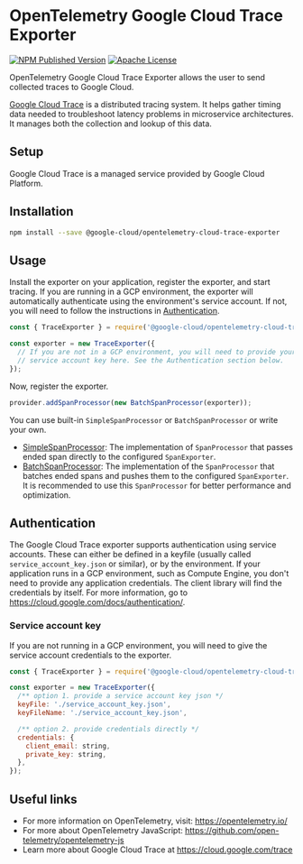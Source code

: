 # OpenTelemetry Google Cloud Trace Exporter
[![NPM Published Version][npm-img]][npm-url]
[![Apache License][license-image]][license-image]

OpenTelemetry Google Cloud Trace Exporter allows the user to send collected traces to Google Cloud.

[Google Cloud Trace](https://cloud.google.com/trace) is a distributed tracing system. It helps gather timing data needed to troubleshoot latency problems in microservice architectures. It manages both the collection and lookup of this data.

## Setup

Google Cloud Trace is a managed service provided by Google Cloud Platform.

## Installation

```bash
npm install --save @google-cloud/opentelemetry-cloud-trace-exporter
```

## Usage
Install the exporter on your application, register the exporter, and start tracing. If you are running in a GCP environment, the exporter will automatically authenticate using the environment's service account. If not, you will need to follow the instructions in  [Authentication](#Authentication).

```js
const { TraceExporter } = require('@google-cloud/opentelemetry-cloud-trace-exporter');

const exporter = new TraceExporter({
  // If you are not in a GCP environment, you will need to provide your
  // service account key here. See the Authentication section below.
});
```

Now, register the exporter.

```js
provider.addSpanProcessor(new BatchSpanProcessor(exporter));
```

You can use built-in `SimpleSpanProcessor` or `BatchSpanProcessor` or write your own.

- [SimpleSpanProcessor](https://github.com/open-telemetry/opentelemetry-specification/blob/v1.4.0/specification/trace/sdk.md#simple-processor): The implementation of `SpanProcessor` that passes ended span directly to the configured `SpanExporter`.
- [BatchSpanProcessor](https://github.com/open-telemetry/opentelemetry-specification/blob/v1.4.0/specification/trace/sdk.md#batching-processor): The implementation of the `SpanProcessor` that batches ended spans and pushes them to the configured `SpanExporter`. It is recommended to use this `SpanProcessor` for better performance and optimization.

## Authentication

The Google Cloud Trace exporter supports authentication using service accounts. These can either be defined in a keyfile (usually called `service_account_key.json` or similar), or by the environment. If your application runs in a GCP environment, such as Compute Engine, you don't need to provide any application credentials. The client library will find the credentials by itself. For more information, go to <https://cloud.google.com/docs/authentication/>.

### Service account key

If you are not running in a GCP environment, you will need to give the service account credentials to the exporter.

```js
const { TraceExporter } = require('@google-cloud/opentelemetry-cloud-trace-exporter');

const exporter = new TraceExporter({
  /** option 1. provide a service account key json */
  keyFile: './service_account_key.json',
  keyFileName: './service_account_key.json',

  /** option 2. provide credentials directly */
  credentials: {
    client_email: string,
    private_key: string,
  },
});
```

## Useful links
- For more information on OpenTelemetry, visit: <https://opentelemetry.io/>
- For more about OpenTelemetry JavaScript: <https://github.com/open-telemetry/opentelemetry-js>
- Learn more about Google Cloud Trace at https://cloud.google.com/trace


[npm-url]: https://www.npmjs.com/package/@google-cloud/opentelemetry-cloud-trace-exporter
[npm-img]: https://badge.fury.io/js/%40google-cloud%2Fopentelemetry-cloud-trace-exporter.svg
[license-url]: https://github.com/GoogleCloudPlatform/opentelemetry-operations-js/blob/main/LICENSE
[license-image]: https://img.shields.io/badge/license-Apache_2.0-green.svg?style=flat
